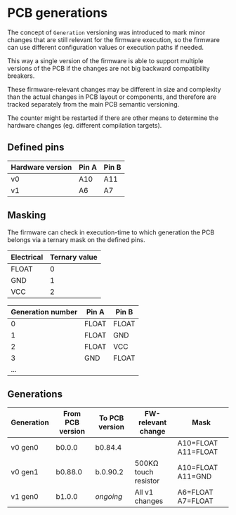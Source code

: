 # PCB generations
The concept of `Generation` versioning was introduced to mark minor changes that are still relevant for the firmware execution, so the firmware can use different configuration values or execution paths if needed.

This way a single version of the firmware is able to support multiple versions of the PCB if the changes are not big backward compatibility breakers.

These firmware-relevant changes may be different in size and complexity than the actual changes in PCB layout or components, and therefore are tracked separately from the main PCB semantic versioning.

The counter might be restarted if there are other means to determine the hardware changes (eg. different compilation targets).

## Defined pins
| Hardware version | Pin A | Pin B |
| - | - | - |
| v0 | A10 | A11 |
| v1 | A6 | A7 |

## Masking
The firmware can check in execution-time to which generation the PCB belongs via a ternary mask on the defined pins.

| Electrical | Ternary value |
| - | - |
| FLOAT | 0 |
| GND | 1 |
| VCC | 2 |

| Generation number | Pin A | Pin B |
| - | - | - |
| 0 | FLOAT | FLOAT |
| 1 | FLOAT | GND |
| 2 | FLOAT | VCC |
| 3 | GND | FLOAT |
| ... | | |

## Generations
| Generation  | From PCB version | To PCB version | FW-relevant change | Mask |
| - | - | - | - | - |
| v0 gen0  | b0.0.0 | b0.84.4 | | A10=FLOAT A11=FLOAT |
| v0 gen1  | b0.88.0 | b.0.90.2 | 500KΩ touch resistor | A10=FLOAT A11=GND |
| v1 gen0  | b1.0.0 | _ongoing_ | All v1 changes | A6=FLOAT A7=FLOAT |

